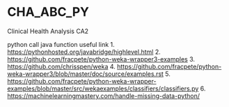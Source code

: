 # CHA_ABC_PY

Clinical Health Analysis CA2

python call java function
useful link
1.
https://pythonhosted.org/javabridge/highlevel.html
2.
https://github.com/fracpete/python-weka-wrapper3-examples
3.
https://github.com/chrisspen/weka
4.
https://github.com/fracpete/python-weka-wrapper3/blob/master/doc/source/examples.rst
5.
https://github.com/fracpete/python-weka-wrapper-examples/blob/master/src/wekaexamples/classifiers/classifiers.py
6.
https://machinelearningmastery.com/handle-missing-data-python/
